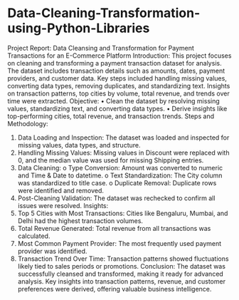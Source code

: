 # Data-Cleaning-Transformation-using-Python-Libraries

Project Report: Data Cleansing and Transformation for Payment Transactions for an E-Commerce Platform
Introduction:
This project focuses on cleaning and transforming a payment transaction dataset for analysis. The dataset includes transaction details such as amounts, dates, payment providers, and customer data. Key steps included handling missing values, converting data types, removing duplicates, and standardizing text. Insights on transaction patterns, top cities by volume, total revenue, and trends over time were extracted.
Objective:
•	Clean the dataset by resolving missing values, standardizing text, and converting data types.
•	Derive insights like top-performing cities, total revenue, and transaction trends.
Steps and Methodology:
1.	Data Loading and Inspection:
The dataset was loaded and inspected for missing values, data types, and structure.
2.	Handling Missing Values:
Missing values in Discount were replaced with 0, and the median value was used for missing Shipping entries.
3.	Data Cleaning:
o	Type Conversion: Amount was converted to numeric and Time & Date to datetime.
o	Text Standardization: The City column was standardized to title case.
o	Duplicate Removal: Duplicate rows were identified and removed.
4.	Post-Cleaning Validation:
The dataset was rechecked to confirm all issues were resolved.
Insights:
1.	Top 5 Cities with Most Transactions:
Cities like Bengaluru, Mumbai, and Delhi had the highest transaction volumes.
2.	Total Revenue Generated:
Total revenue from all transactions was calculated.
3.	Most Common Payment Provider:
The most frequently used payment provider was identified.
4.	Transaction Trend Over Time:
Transaction patterns showed fluctuations likely tied to sales periods or promotions.
Conclusion:
The dataset was successfully cleansed and transformed, making it ready for advanced analysis. Key insights into transaction patterns, revenue, and customer preferences were derived, offering valuable business intelligence.
